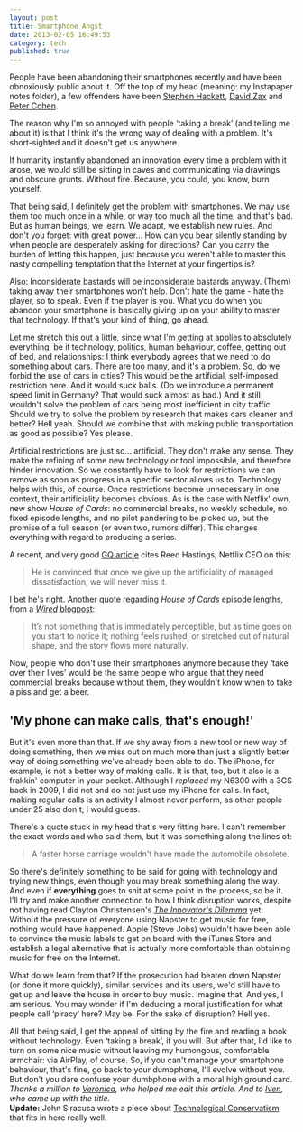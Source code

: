 ```yaml
---
layout: post
title: Smartphone Angst
date: 2013-02-05 16:49:53
category: tech
published: true
---
```


People have been abandoning their smartphones recently and have been obnoxiously public about it. Off the top of my head (meaning: my Instapaper notes folder), a few offenders have been [Stephen Hackett](http://512pixels.net/2012/11/hanging-up-on-iphone/), [David Zax](http://www.technologyreview.com/view/508561/im-going-back-to-my-dumb-phone-should-you/) and [Peter Cohen](http://www.loopinsight.com/2012/12/10/on-the-pleasure-of-using-a-dumb-phone/).

The reason why I'm so annoyed with people ‘taking a break’ (and telling me about it) is that I think it's the wrong way of dealing with a problem. It's short-sighted and it doesn't get us anywhere. 

If humanity instantly abandoned an innovation every time a problem with it arose, we would still be sitting in caves and communicating via drawings and obscure grunts. Without fire. Because, you could, you know, burn yourself.

That being said, I definitely get the problem with smartphones. We may use them too much once in a while, or way too much all the time, and that's bad. But as human beings, we learn. We adapt, we establish new rules. And don't you forget: with great power... How can you bear silently standing by when people are desperately asking for directions? Can you carry the burden of letting this happen, just because you weren't able to master this nasty compelling temptation that the Internet at your fingertips is?

Also: Inconsiderate bastards will be inconsiderate bastards anyway. (Them) taking away their smartphones won't help. Don't hate the game - hate the player, so to speak. Even if the player is you. What you do when you abandon your smartphone is basically giving up on your ability to master that technology. If that's your kind of thing, go ahead. 

Let me stretch this out a little, since what I'm getting at applies to absolutely everything, be it technology, politics, human behaviour, coffee, getting out of bed, and relationships: I think everybody agrees that we need to do something about cars. There are too many, and it's a problem. So, do we forbid the use of cars in cities? This would be the artificial, self-imposed restriction here. And it would suck balls. (Do we introduce a permanent speed limit in Germany? That would suck almost as bad.) And it still wouldn't solve the problem of cars being most inefficient in city traffic. Should we try to solve the problem by research that makes cars cleaner and better? Hell yeah. Should we combine that with making public transportation as good as possible? Yes please. 

Artificial restrictions are just so... artificial. They don't make any sense. They make the refining of some new technology or tool impossible, and therefore hinder innovation. So we constantly have to look for restrictions we can remove as soon as progress in a specific sector allows us to. Technology helps with this, of course. Once restrictions become unnecessary in one context, their artificiality becomes obvious. As is the case with Netflix' own, new show *House of Cards*: no commercial breaks, no weekly schedule, no fixed episode lengths, and no pilot pandering to be picked up, but the promise of a full season (or even two, rumors differ). This changes everything with regard to producing a series. 

A recent, and very good [GQ article](http://www.gq.com/entertainment/movies-and-tv/201302/netflix-founder-reed-hastings-house-of-cards-arrested-development) cites Reed Hastings, Netflix CEO on this:

> He is convinced that once we give up the artificiality of managed dissatisfaction, we will never miss it. 

I bet he's right. Another quote regarding *House of Cards* episode lengths, from a [*Wired* blogpost](http://www.wired.com/underwire/2013/02/house-of-cards-review/): 

> It’s not something that is immediately perceptible, but as time goes on you start to notice it; nothing feels rushed, or stretched out of natural shape, and the story flows more naturally.

Now, people who don't use their smartphones anymore because they ‘take over their lives’ would be the same people who argue that they need commercial breaks because without them, they wouldn't know when to take a piss and get a beer.

## 'My phone can make calls, that's enough!'
But it's even more than that. If we shy away from a new tool or new way of doing something, then we miss out on much more than just a slightly better way of doing something we've already been able to do. The iPhone, for example, is not a better way of making calls. It is that, too, but it also is a frakkin' computer in your pocket. Although I *replaced* my N6300 with a 3GS back in 2009, I did not and do not just use my iPhone for calls. In fact, making regular calls is an activity I almost never perform, as other people under 25 also don't, I would guess. 

There's a quote stuck in my head that's very fitting here. I can't remember the exact words and who said them, but it was something along the lines of: 

> A faster horse carriage wouldn't have made the automobile obsolete.

So there's definitely something to be said for going with technology and trying new things, even though you may break something along the way. And even if **everything** goes to shit at some point in the process, so be it. I'll try and make another connection to how I think disruption works, despite not having read Clayton Christensen's [*The Innovator's Dilemma*](https://en.wikipedia.org/wiki/The_Innovator%27s_Dilemma) yet:  
Without the pressure of everyone using Napster to get music for free, nothing would have happened. Apple (Steve Jobs) wouldn't have been able to convince the music labels to get on board with the iTunes Store and establish a legal alternative that is actually more comfortable than obtaining music for free on the Internet.

What do we learn from that? If the prosecution had beaten down Napster (or done it more quickly), similar services and its users, we'd still have to get up and leave the house in order to buy music. Imagine that. And yes, I am serious. You may wonder if I'm deducing a moral justification for what people call ‘piracy’ here? May be. For the sake of disruption? Hell yes. 

All that being said, I get the appeal of sitting by the fire and reading a book without technology. Even ‘taking a break’, if you will. But after that, I'd like to turn on some nice music without leaving my humongous, comfortable armchair: via AirPlay, of course. So, if you can't manage your smartphone behaviour, that's fine, go back to your dumbphone, I'll evolve without you. But don't you dare confuse your dumbphone with a moral high ground card. 
<br>
*Thanks a million to [Veronica](http://boardingwiththebangladeshis.wordpress.com), who helped me edit this article. And  to [Iven](http://ivenwinkelmann.com), who came up with the title.* 
<br>
**Update:** John Siracusa wrote a piece about [Technological Conservatism](http://hypercritical.co/2013/04/07/technological-conservatism) that fits in here really well. 